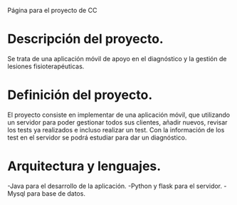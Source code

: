 Página para el proyecto de CC

# Descripción del proyecto.
Se trata de una aplicación móvil de apoyo en el diagnóstico y la gestión de lesiones fisioterapéuticas.
# Definición del proyecto.
El proyecto consiste en implementar de una aplicación móvil, que utilizando un servidor para poder gestionar todos sus clientes, añadir nuevos, revisar los tests ya realizados e incluso realizar un test. Con la información de los test en el servidor se podrá estudiar para dar un diagnóstico.
# Arquitectura y lenguajes.
-Java para el desarrollo de la aplicación.
-Python y flask para el servidor.
-Mysql para base de datos.
